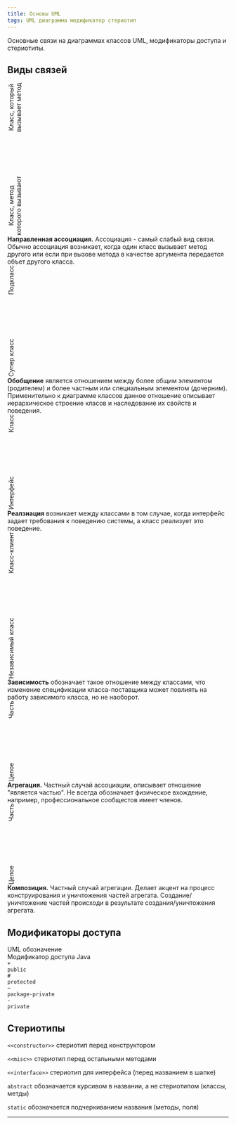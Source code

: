```yaml
---
title: Основы UML
tags: UML диаграмма модификатор стериотип
---
```


Основные связи на диаграммах классов UML, модификаторы доступа и
стериотипы.

<!--more-->

<style>
.vertical
  {
    -ms-writing-mode: tb-rl;
    -webkit-writing-mode: vertical-rl;
    writing-mode: vertical-rl;
    transform: rotate(180deg);
    white-space: nowrap;
    text-align: center;
    vertical-align: bottom;
  }

.center-flex {
    display: flex;
    justify-content: center;
    align-items: center;
}
  .icon1 {
      width: 200px;
      height: 100px;
      float: left;
      background: url(/assets/images/2020/01/uml-associations/uml-arrows.png) no-repeat;
      background-position: -80px -25px;
    }

  .icon2 {
      width: 200px;
      height: 100px;
      float: left;
      background: url(/assets/images/2020/01/uml-associations/uml-arrows.png) no-repeat;
      background-position: -80px -175px;
    }

  .icon3 {
      width: 200px;
      height: 100px;
      float: left;
      background: url(/assets/images/2020/01/uml-associations/uml-arrows.png) no-repeat;
      background-position: -80px -325px;
    }

  .icon4 {
      width: 200px;
      height: 100px;
      float: left;
      background: url(/assets/images/2020/01/uml-associations/uml-arrows.png) no-repeat;
      background-position: -80px -475px;
    }

  .icon5 {
      width: 200px;
      height: 100px;
      float: left;
      background: url(/assets/images/2020/01/uml-associations/uml-arrows.png) no-repeat;
      background-position: -80px -775px;
    }

  .icon6 {
      width: 200px;
      height: 100px;
      float: left;
      background: url(/assets/images/2020/01/uml-associations/uml-arrows.png) no-repeat;
      background-position: -80px -625px;
    }
</style>
## Виды связей
<div class="grid grid--py-3">
  <div class="cell cell--lg-1 cell--md-2 vertical center-flex">Класс, который <br> вызывает метод</div>
  <div class="cell cell--lg-3 cell--md-8 center-flex"><div class="icon1"></div> </div>
  <div class="cell cell--lg-1 cell--md-2 vertical center-flex">Класс, метод <br> которого вызывают</div>
  <div class="cell cell--lg-7 cell--md-12"><b>Направленная ассоциация.</b> Ассоциация - самый слабый вид связи. Обычно ассоциация возникает, когда
  один класс вызывает метод другого или если при вызове метода в качестве аргумента передается объет другого класса.</div>

  <div class="cell cell--lg-1 cell--md-2 vertical center-flex">Подкласс</div>
  <div class="cell cell--lg-3 cell--md-8 center-flex"><div class="icon2"></div></div>
  <div class="cell cell--lg-1 cell--md-2 vertical center-flex">Супер класс</div>
  <div class="cell cell--lg-7 cell--md-12"><b>Обобщение</b> является отношением между более общим элементом (родителем) и более частным
  или специальным элементом (дочерним). Применительно к диаграмме классов данное отношение описывает иерархическое строение класов и
  наследование их свойств и поведения.</div>

  <div class="cell cell--lg-1 cell--md-2 vertical center-flex">Класс</div>
  <div class="cell cell--lg-3 cell--md-8 center-flex"><div class="icon3"></div></div>
  <div class="cell cell--lg-1 cell--md-2 vertical center-flex">Интерфейс</div>
  <div class="cell cell--lg-7 cell--md-12"><b>Реалзиация</b> возникает между классами в том случае, когда интерфейс задает требования
  к поведению системы, а класс реализует это поведение.</div>

  <div class="cell cell--lg-1 cell--md-2 vertical center-flex">Класс-клиент</div>
  <div class="cell cell--lg-3 cell--md-8 center-flex"><div class="icon4"></div></div>
  <div class="cell cell--lg-1 cell--md-2 vertical center-flex">Независимый класс</div>
  <div class="cell cell--lg-7 cell--md-12"><b>Зависимость</b> обозначает такое отношение между классами, что изменение спецификации
  класса-поставщика может повлиять на работу зависимого класса, но не наоборот.</div>

  <div class="cell cell--lg-1 cell--md-2 vertical center-flex">Часть</div>
  <div class="cell cell--lg-3 cell--md-8 center-flex"><div class="icon5"></div></div>
  <div class="cell cell--lg-1 cell--md-2 vertical center-flex">Целое</div>
  <div class="cell cell--lg-7 cell--md-12"><b>Агрегация.</b> Частный случай ассоциации, описывает отношение "является частью". Не всегда
  обозначает физическое вхождение, например, профессиональное сообщестов имеет членов.</div>

  <div class="cell cell--lg-1 cell--md-2 vertical center-flex">Часть</div>
  <div class="cell cell--lg-3 cell--md-8 center-flex"><div class="icon6"></div></div>
  <div class="cell cell--lg-1 cell--md-2 vertical center-flex">Целое</div>
  <div class="cell cell--lg-7 cell--md-12"><b>Композиция.</b> Частный случай агрегации. Делает акцент на процесс конструирования и уничтожения
  частей агрегата. Создание/уничтожение частей происходи в результате создания/уничтожения агрегата.</div>
</div>

## Модификаторы доступа
<div class="grid-container">
    <div class="grid">
        <div class="cell cell--3">UML обозначение</div>
        <div class="cell cell--9">Модификатор доступа Java</div>
        <div class="cell cell--3"><code class="language-plaintext highlighter-rouge">+</code></div>
        <div class="cell cell--9"><code class="language-java highlighter-rouge">public</code></div>
        <div class="cell cell--3"><code class="language-plaintext highlighter-rouge">#</code></div>
        <div class="cell cell--9"><code class="language-java highlighter-rouge">protected</code></div>
        <div class="cell cell--3"><code class="language-plaintext highlighter-rouge">~</code></div>
        <div class="cell cell--9"><code class="language-java highlighter-rouge">package-private</code></div>
        <div class="cell cell--3"><code class="language-plaintext highlighter-rouge">-</code></div>
        <div class="cell cell--9"><code class="language-java highlighter-rouge">private</code></div>
    </div>
</div>

## Стериотипы
`<<constructor>>` стериотип перед конструктором

`<<misc>>` стериотип перед остальными методами

`<<interface>>` стериотип для интерфейса (перед названием в шапке)

`abstract` обозначается курсивом в названии, а не стериотипом (классы, метды)

`static` обозначается подчеркиванием названия (методы, поля)

---


